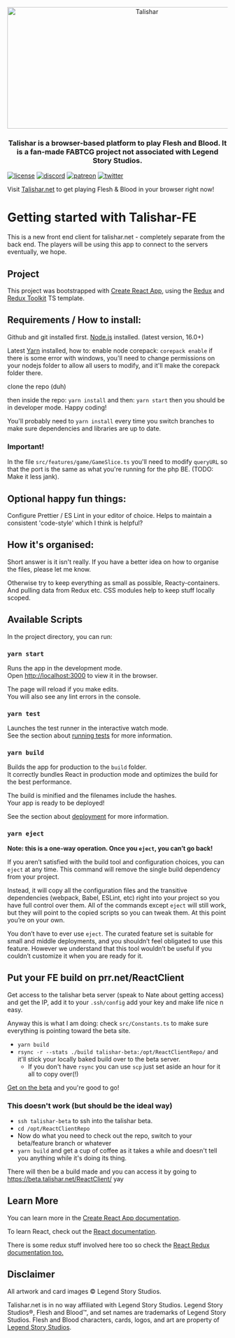 <p align="center">
  <img src="https://github.com/Talishar/Talishar/blob/main/Images/TalisharLogo.webp?raw=true" width="623" height="278" alt="Talishar" />
</p>

<h3 align="center">Talishar is a browser-based platform to play Flesh and Blood. It is a fan-made FABTCG project not associated with Legend Story Studios.</h3>

[![license](https://flat.badgen.net/github/license/talishar/talishar)](./LICENSE)
[![discord](https://flat.badgen.net/discord/online-members/JykuRkdd5S?icon=discord)](https://discord.gg/JykuRkdd5S)
[![patreon](https://flat.badgen.net/badge/become/a%20patreon/F96854?icon=patreon)](https://www.patreon.com/talishar_online/)
[![twitter](https://flat.badgen.net/twitter/follow/talishar_online?icon=twitter)](https://twitter.com/talishar_online/)

Visit [Talishar.net](https://talishar.net/) to get playing Flesh & Blood in your browser right now!

# Getting started with Talishar-FE

This is a new front end client for talishar.net - completely separate from the back end. The players will be using this app to connect to the servers eventually, we hope.

## Project

This project was bootstrapped with [Create React App](https://github.com/facebook/create-react-app), using the [Redux](https://redux.js.org/) and [Redux Toolkit](https://redux-toolkit.js.org/) TS template.

## Requirements / How to install:

Github and git installed first.
[Node.js](https://nodejs.org/en/) installed. (latest version, 16.0+)

Latest [Yarn](https://yarnpkg.com/) installed, how to:
enable node corepack:
`corepack enable`
if there is some error with windows, you'll need to change permissions on your nodejs folder to allow all users to modify, and it'll make the corepack folder there.

clone the repo (duh)

then inside the repo:
`yarn install`
and then:
`yarn start`
then you should be in developer mode. Happy coding!

You'll probably need to `yarn install` every time you switch branches to make sure dependencies and libraries are up to date.

### Important!

In the file `src/features/game/GameSlice.ts` you'll need to modify `queryURL` so that the port is the same as what you're running for the php BE. (TODO: Make it less jank).

## Optional happy fun things:

Configure Prettier / ES Lint in your editor of choice.
Helps to maintain a consistent 'code-style' which I think is helpful?

## How it's organised:

Short answer is it isn't really. If you have a better idea on how to organise the files, please let me know.

Otherwise try to keep everything as small as possible, Reacty-containers. And pulling data from Redux etc. CSS modules help to keep stuff locally scoped.

## Available Scripts

In the project directory, you can run:

### `yarn start`

Runs the app in the development mode.\
Open [http://localhost:3000](http://localhost:3000) to view it in the browser.

The page will reload if you make edits.\
You will also see any lint errors in the console.

### `yarn test`

Launches the test runner in the interactive watch mode.\
See the section about [running tests](https://facebook.github.io/create-react-app/docs/running-tests) for more information.

### `yarn build`

Builds the app for production to the `build` folder.\
It correctly bundles React in production mode and optimizes the build for the best performance.

The build is minified and the filenames include the hashes.\
Your app is ready to be deployed!

See the section about [deployment](https://facebook.github.io/create-react-app/docs/deployment) for more information.

### `yarn eject`

**Note: this is a one-way operation. Once you `eject`, you can’t go back!**

If you aren’t satisfied with the build tool and configuration choices, you can `eject` at any time. This command will remove the single build dependency from your project.

Instead, it will copy all the configuration files and the transitive dependencies (webpack, Babel, ESLint, etc) right into your project so you have full control over them. All of the commands except `eject` will still work, but they will point to the copied scripts so you can tweak them. At this point you’re on your own.

You don’t have to ever use `eject`. The curated feature set is suitable for small and middle deployments, and you shouldn’t feel obligated to use this feature. However we understand that this tool wouldn’t be useful if you couldn’t customize it when you are ready for it.

## Put your FE build on prr.net/ReactClient

Get access to the talishar beta server (speak to Nate about getting access) and get the IP, add it to your `.ssh/config` add your key and make life nice n easy.

Anyway this is what I am doing:
check `src/Constants.ts` to make sure everything is pointing toward the beta site.

- `yarn build`
- `rsync -r --stats ./build talishar-beta:/opt/ReactClientRepo/` and it'll stick your locally baked build over to the beta server.
  - If you don't have `rsync` you can use `scp` just set aside an hour for it all to copy over(!)

[Get on the beta](https://beta.talishar.net/ReactClient/) and you're good to go!

### This doesn't work (but should be the ideal way)

- `ssh talishar-beta` to ssh into the talishar beta.
- `cd /opt/ReactClientRepo`
- Now do what you need to check out the repo, switch to your beta/feature branch or whatever
- `yarn build` and get a cup of coffee as it takes a while and doesn't tell you anything while it's doing its thing.

There will then be a build made and you can access it by going to https://beta.talishar.net/ReactClient/ yay

## Learn More

You can learn more in the [Create React App documentation](https://facebook.github.io/create-react-app/docs/getting-started).

To learn React, check out the [React documentation](https://reactjs.org/).

There is some redux stuff involved here too so check the [React Redux documentation too.](https://react-redux.js.org/)

## Disclaimer

All artwork and card images © Legend Story Studios.

Talishar.net is in no way affiliated with Legend Story Studios. Legend Story Studios®, Flesh and Blood™, and set names are trademarks of Legend Story Studios. Flesh and Blood characters, cards, logos, and art are property of [Legend Story Studios](https://legendstory.com/).
